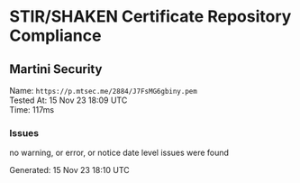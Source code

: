 # STIR/SHAKEN Certificate Repository Compliance

## Martini Security

Name: `https://p.mtsec.me/2884/J7FsMG6gbiny.pem`\
Tested At: 15 Nov 23 18:09 UTC\
Time: 117ms

### Issues

no warning, or error, or notice date level issues were found

Generated: 15 Nov 23 18:10 UTC